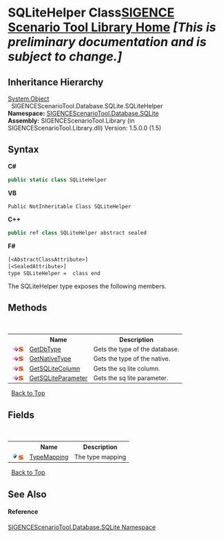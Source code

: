 # SQLiteHelper Class<a href="https://github.com/ObiWanLansi/SIGENCE-Scenario-Tool">SIGENCE Scenario Tool Library Home</a> _**\[This is preliminary documentation and is subject to change.\]**_




## Inheritance Hierarchy
<a href="http://msdn2.microsoft.com/en-us/library/e5kfa45b" target="_blank">System.Object</a><br />&nbsp;&nbsp;SIGENCEScenarioTool.Database.SQLite.SQLiteHelper<br />
**Namespace:**&nbsp;<a href="9abc4c9d-bd6b-be08-3b38-e3df74b989d8.md">SIGENCEScenarioTool.Database.SQLite</a><br />**Assembly:**&nbsp;SIGENCEScenarioTool.Library (in SIGENCEScenarioTool.Library.dll) Version: 1.5.0.0 (1.5)

## Syntax

**C#**<br />
``` C#
public static class SQLiteHelper
```

**VB**<br />
``` VB
Public NotInheritable Class SQLiteHelper
```

**C++**<br />
``` C++
public ref class SQLiteHelper abstract sealed
```

**F#**<br />
``` F#
[<AbstractClassAttribute>]
[<SealedAttribute>]
type SQLiteHelper =  class end
```

The SQLiteHelper type exposes the following members.


## Methods
&nbsp;<table><tr><th></th><th>Name</th><th>Description</th></tr><tr><td>![Public method](media/pubmethod.gif "Public method")![Static member](media/static.gif "Static member")</td><td><a href="3bb52dde-dba7-39ce-ac47-9f9d01c959a5.md">GetDbType</a></td><td>
Gets the type of the database.</td></tr><tr><td>![Public method](media/pubmethod.gif "Public method")![Static member](media/static.gif "Static member")</td><td><a href="12caf9b4-2671-4410-7ace-78c9a933bb0c.md">GetNativeType</a></td><td>
Gets the type of the native.</td></tr><tr><td>![Public method](media/pubmethod.gif "Public method")![Static member](media/static.gif "Static member")</td><td><a href="29e4eba3-e559-9a8e-255b-c94420b90d22.md">GetSQLiteColumn</a></td><td>
Gets the sq lite column.</td></tr><tr><td>![Public method](media/pubmethod.gif "Public method")![Static member](media/static.gif "Static member")</td><td><a href="ae41bf8a-03f4-14de-b655-7fa7d4e2b5ea.md">GetSQLiteParameter</a></td><td>
Gets the sq lite parameter.</td></tr></table>&nbsp;
<a href="#sqlitehelper-class">Back to Top</a>

## Fields
&nbsp;<table><tr><th></th><th>Name</th><th>Description</th></tr><tr><td>![Public field](media/pubfield.gif "Public field")![Static member](media/static.gif "Static member")</td><td><a href="951571f1-625c-54a0-9d0d-e9796bf564ae.md">TypeMapping</a></td><td>
The type mapping</td></tr></table>&nbsp;
<a href="#sqlitehelper-class">Back to Top</a>

## See Also


#### Reference
<a href="9abc4c9d-bd6b-be08-3b38-e3df74b989d8.md">SIGENCEScenarioTool.Database.SQLite Namespace</a><br />